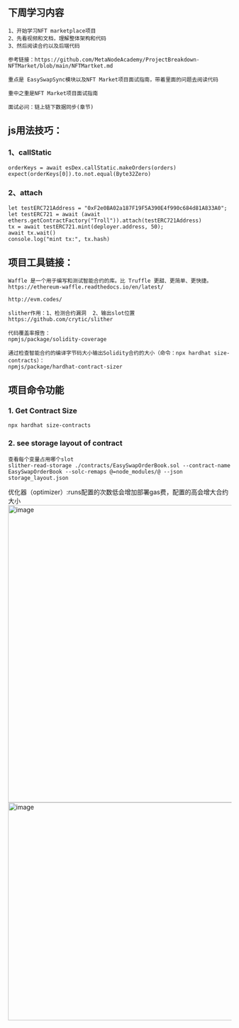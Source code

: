 ## 下周学习内容

    1、开始学习NFT marketplace项目
    2、先看视频和文档，理解整体架构和代码
    3、然后阅读合约以及后端代码
    
    参考链接：https://github.com/MetaNodeAcademy/ProjectBreakdown-NFTMarket/blob/main/NFTMartket.md
    
    重点是 EasySwapSync模块以及NFT Market项目面试指南，带着里面的问题去阅读代码
    
    重中之重是NFT Market项目面试指南
    
    面试必问：链上链下数据同步(章节)



## js用法技巧：
### 1、callStatic
    orderKeys = await esDex.callStatic.makeOrders(orders)
    expect(orderKeys[0]).to.not.equal(Byte32Zero)

### 2、attach
    let testERC721Address = "0xF2e0BA02a187F19F5A390E4f990c684d81A833A0";
    let testERC721 = await (await ethers.getContractFactory("Troll")).attach(testERC721Address)
    tx = await testERC721.mint(deployer.address, 50);
    await tx.wait()
    console.log("mint tx:", tx.hash)

## 项目工具链接：

    Waffle 是一个用于编写和测试智能合约的库。比 Truffle 更甜、更简单、更快捷。
    https://ethereum-waffle.readthedocs.io/en/latest/
	
    http://evm.codes/
	
	slither作用：1、检测合约漏洞  2、输出slot位置
	https://github.com/crytic/slither

    代码覆盖率报告：
    npmjs/package/solidity-coverage

    通过检查智能合约的编译字节码大小输出Solidity合约的大小（命令：npx hardhat size-contracts）：
	npmjs/package/hardhat-contract-sizer
	


## 项目命令功能
### 1. Get Contract Size
    npx hardhat size-contracts


### 2. see storage layout of contract
    查看每个变量占用哪个slot
    slither-read-storage ./contracts/EasySwapOrderBook.sol --contract-name EasySwapOrderBook --solc-remaps @=node_modules/@ --json storage_layout.json



优化器（optimizer）:runs配置的次数低会增加部署gas费，配置的高会增大合约大小
<img width="700" height="671" alt="image" src="https://github.com/user-attachments/assets/651562e3-f587-4b67-9b51-1505a7827117" />
<img width="730" height="492" alt="image" src="https://github.com/user-attachments/assets/2a5198bf-819e-4344-b2f9-d60534d49056" />

